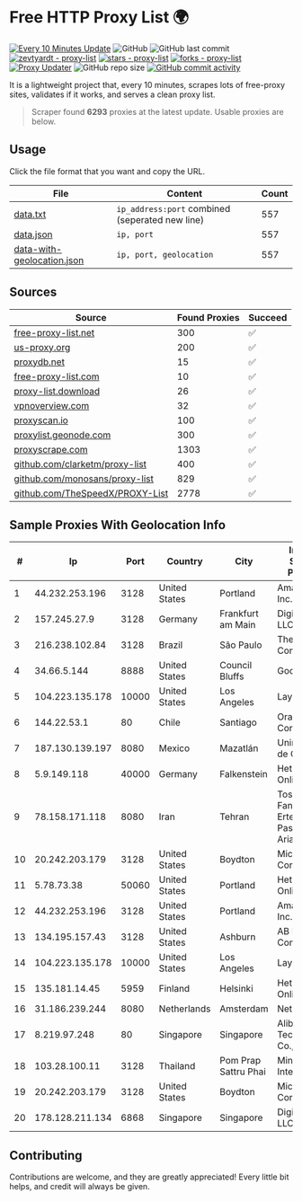 
# Free HTTP Proxy List 🌍

[![Every 10 Minutes Update](https://github.com/mertguvencli/http-proxy-list/actions/workflows/main.yml/badge.svg?branch=main)](https://github.com/mertguvencli/http-proxy-list/actions/workflows/main.yml)
![GitHub](https://img.shields.io/github/license/mertguvencli/http-proxy-list)
![GitHub last commit](https://img.shields.io/github/last-commit/mertguvencli/http-proxy-list)
[![zevtyardt - proxy-list](https://img.shields.io/static/v1?label=zevtyardt&message=proxy-list&color=blue&logo=github)](https://github.com/zevtyardt/proxy-list "Go to GitHub repo")
[![stars - proxy-list](https://img.shields.io/github/stars/zevtyardt/proxy-list?style=social)](https://github.com/zevtyardt/proxy-list)
[![forks - proxy-list](https://img.shields.io/github/forks/zevtyardt/proxy-list?style=social)](https://github.com/zevtyardt/proxy-list)
[![Proxy Updater](https://github.com/zevtyardt/proxy-list/workflows/Proxy%20Updater/badge.svg)](https://github.com/zevtyardt/proxy-list/actions?query=workflow:"Proxy+Updater")
![GitHub repo size](https://img.shields.io/github/repo-size/zevtyardt/proxy-list)
[![GitHub commit activity](https://img.shields.io/github/commit-activity/m/zevtyardt/proxy-list?logo=commits)](https://github.com/zevtyardt/proxy-list/commits/main)

It is a lightweight project that, every 10 minutes, scrapes lots of free-proxy sites, validates if it works, and serves a clean proxy list.

> Scraper found **6293** proxies at the latest update. Usable proxies are below.

## Usage

Click the file format that you want and copy the URL.

|File|Content|Count|
|----|-------|-----|
|[data.txt](https://raw.githubusercontent.com/mertguvencli/http-proxy-list/main/proxy-list/data.txt)|`ip_address:port` combined (seperated new line)|557|
|[data.json](https://raw.githubusercontent.com/mertguvencli/http-proxy-list/main/proxy-list/data.json)|`ip, port`|557|
|[data-with-geolocation.json](https://raw.githubusercontent.com/mertguvencli/http-proxy-list/main/proxy-list/data-with-geolocation.json)|`ip, port, geolocation`|557|

## Sources

|Source|Found Proxies|Succeed|
|------|-------------|-------|
|[free-proxy-list.net](https://free-proxy-list.net)|300|✅|
|[us-proxy.org](https://www.us-proxy.org)|200|✅|
|[proxydb.net](http://proxydb.net)|15|✅|
|[free-proxy-list.com](https://free-proxy-list.com/?page=&port=&type%5B%5D=http&type%5B%5D=https&up_time=0&search=Search)|10|✅|
|[proxy-list.download](https://www.proxy-list.download/HTTP)|26|✅|
|[vpnoverview.com](https://vpnoverview.com/privacy/anonymous-browsing/free-proxy-servers)|32|✅|
|[proxyscan.io](https://www.proxyscan.io)|100|✅|
|[proxylist.geonode.com](https://proxylist.geonode.com/api/proxy-list?limit=300&page=1&sort_by=lastChecked&sort_type=desc&protocols=http,https)|300|✅|
|[proxyscrape.com](https://api.proxyscrape.com/v2/?request=displayproxies&protocol=http&timeout=10000&country=all&ssl=all&anonymity=all)|1303|✅|
|[github.com/clarketm/proxy-list](https://raw.githubusercontent.com/clarketm/proxy-list/master/proxy-list-raw.txt)|400|✅|
|[github.com/monosans/proxy-list](https://raw.githubusercontent.com/monosans/proxy-list/main/proxies/http.txt)|829|✅|
|[github.com/TheSpeedX/PROXY-List](https://raw.githubusercontent.com/TheSpeedX/PROXY-List/master/http.txt)|2778|✅|


## Sample Proxies With Geolocation Info

|#|Ip|Port|Country|City|Internet Service Provider|
|-|--|----|-------|----|-------------------------|
|1|44.232.253.196|3128|United States|Portland|Amazon.com, Inc.|
|2|157.245.27.9|3128|Germany|Frankfurt am Main|DigitalOcean, LLC|
|3|216.238.102.84|3128|Brazil|São Paulo|The Constant Company|
|4|34.66.5.144|8888|United States|Council Bluffs|Google LLC|
|5|104.223.135.178|10000|United States|Los Angeles|LayerHost|
|6|144.22.53.1|80|Chile|Santiago|Oracle Corporation|
|7|187.130.139.197|8080|Mexico|Mazatlán|Uninet S.A. de C.V.|
|8|5.9.149.118|40000|Germany|Falkenstein|Hetzner Online GmbH|
|9|78.158.171.118|8080|Iran|Tehran|Tose'h Fanavari Ertebabat Pasargad Arian Co. PJS|
|10|20.242.203.179|3128|United States|Boydton|Microsoft Corporation|
|11|5.78.73.38|50060|United States|Portland|Hetzner Online GmbH|
|12|44.232.253.196|3128|United States|Portland|Amazon.com, Inc.|
|13|134.195.157.43|3128|United States|Ashburn|AB E-Commerce|
|14|104.223.135.178|10000|United States|Los Angeles|LayerHost|
|15|135.181.14.45|5959|Finland|Helsinki|Hetzner Online GmbH|
|16|31.186.239.244|8080|Netherlands|Amsterdam|NetSkope Inc|
|17|8.219.97.248|80|Singapore|Singapore|Alibaba (US) Technology Co., Ltd.|
|18|103.28.100.11|3128|Thailand|Pom Prap Sattru Phai|Ministry of Interior|
|19|20.242.203.179|3128|United States|Boydton|Microsoft Corporation|
|20|178.128.211.134|6868|Singapore|Singapore|DigitalOcean, LLC|



## Contributing

Contributions are welcome, and they are greatly appreciated! Every
little bit helps, and credit will always be given.

